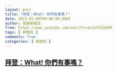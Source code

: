 ```yaml
---
layout: post
title: "拜登：What! 你們有事嗎？"
date: 2023-02-09T09:00:08.000Z
author: 我是柳傑克
from: https://www.youtube.com/watch?v=GulU7GZoO5M
tags: [ 柳傑克 ]
comments: True
categories: [ 柳傑克 ]
---
```

<!--1675933208000-->
[拜登：What! 你們有事嗎？](https://www.youtube.com/watch?v=GulU7GZoO5M)
------

<div>

</div>
